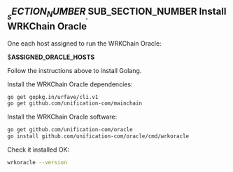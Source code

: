 ## $__SECTION_NUMBER__.$__SUB_SECTION_NUMBER__ Install WRKChain Oracle

One each host assigned to run the WRKChain Oracle:

$__ASSIGNED_ORACLE_HOSTS__

Follow the instructions above to install Golang.

Install the WRKChain Oracle dependencies:

```bash
go get gopkg.in/urfave/cli.v1
go get github.com/unification-com/mainchain
```

Install the WRKChain Oracle software:

```bash
go get github.com/unification-com/oracle
go install github.com/unification-com/oracle/cmd/wrkoracle
```

Check it installed OK:

```bash
wrkoracle --version
```
